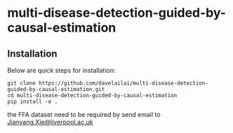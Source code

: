 # multi-disease-detection-guided-by-causal-estimation

## Installation

Below are quick steps for installation:

```shell
git clone https://github.com/davelailai/multi-disease-detection-guided-by-causal-estimation.git
cd multi-disease-detection-guided-by-causal-estimation
pip install -e .
```

the FFA dataset need to be required by send email to Jianyang.Xie@liverpool.ac.uk